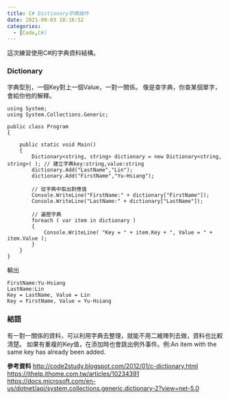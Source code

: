 ```yaml
---
title: C# Dictionary字典操作
date: 2021-09-03 18:16:52
categories:
  - [Code,C#]
---
```


這次練習使用C#的字典資料結構。

### Dictionary

字典型別，一個Key對上一個Value，一對一關係。
像是查字典，你查某個單字，會給你他的解釋。

```
using System;
using System.Collections.Generic;

public class Program
{
	
	public static void Main()
	{
		Dictionary<string, string> dictionary = new Dictionary<string, string>( ); // 建立字典key:string,value:string
		dictionary.Add("LastName","Lin");
		dictionary.Add("FirstName","Yu-Hsiang");
			
		// 從字典中取出對應值
		Console.WriteLine("FirstName:" + dictionary["FirstName"]);
		Console.WriteLine("LastName:" + dictionary["LastName"]);
		
		// 遍歷字典
		foreach ( var item in dictionary )
		{
			Console.WriteLine( "Key = " + item.Key + ", Value = " + item.Value );
		}
	}
}
```
輸出
```
FirstName:Yu-Hsiang
LastName:Lin
Key = LastName, Value = Lin
Key = FirstName, Value = Yu-Hsiang
```
### 結語

有一對一關係的資料，可以利用字典去整理，就能不用二維陣列去做，資料也比較清楚。
如果有重複的Key值，在添加時也會跳出例外事件。例:An item with the same key has already been added.

**參考資料**
http://code2study.blogspot.com/2012/01/c-dictionary.html
https://ithelp.ithome.com.tw/articles/10234391
https://docs.microsoft.com/en-us/dotnet/api/system.collections.generic.dictionary-2?view=net-5.0